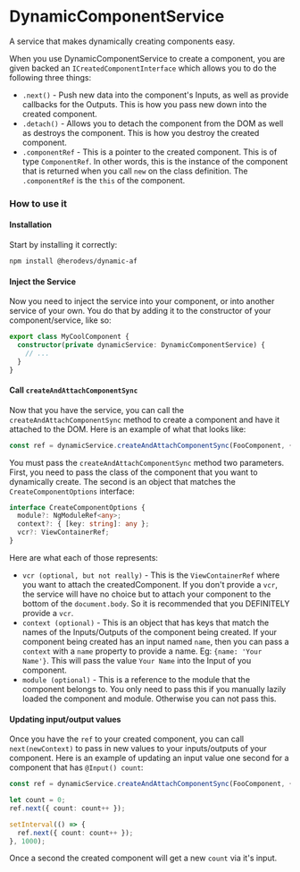 # DynamicComponentService

A service that makes dynamically creating components easy.

When you use DynamicComponentService to create a component, you are given
backed an `ICreatedComponentInterface` which allows you to do the
following three things:

- `.next()` - Push new data into the component's Inputs, as well
  as provide callbacks for the Outputs. This is how you pass new
  down into the created component.
- `.detach()` - Allows you to detach the component from the DOM
  as well as destroys the component. This is how you destroy the
  created component.
- `.componentRef` - This is a pointer to the created component.
  This is of type `ComponentRef`. In other words, this is the
  instance of the component that is returned when you call `new`
  on the class definition. The `.componentRef` is the `this` of
  the component.

### How to use it

#### Installation

Start by installing it correctly:

```bash
npm install @herodevs/dynamic-af
```

#### Inject the Service

Now you need to inject the service into your component, or into
another service of your own. You do that by adding it to the
constructor of your component/service, like so:

```typescript
export class MyCoolComponent {
  constructor(private dynamicService: DynamicComponentService) {
    // ...
  }
}
```

#### Call `createAndAttachComponentSync`

Now that you have the service, you can call the `createAndAttachComponentSync`
method to create a component and have it attached to the DOM.
Here is an example of what that looks like:

```typescript
const ref = dynamicService.createAndAttachComponentSync(FooComponent, { vcr: this.viewContainerRef });
```

You must pass the `createAndAttachComponentSync` method two
parameters. First, you need to pass the class of the component
that you want to dynamically create. The second is an
object that matches the `CreateComponentOptions` interface:

```typescript
interface CreateComponentOptions {
  module?: NgModuleRef<any>;
  context?: { [key: string]: any };
  vcr?: ViewContainerRef;
}
```

Here are what each of those represents:

- `vcr (optional, but not really)` - This is the `ViewContainerRef`
  where you want to attach the createdComponent. If you don't
  provide a `vcr`, the service will have no choice but to attach
  your component to the bottom of the `document.body`. So it
  is recommended that you DEFINITELY provide a `vcr`.
- `context (optional)` - This is an object that has keys
  that match the names of the Inputs/Outputs of the component
  being created. If your component being created has an
  input named `name`, then you can pass a `context` with
  a `name` property to provide a name. Eg: `{name: 'Your Name'}`.
  This will pass the value `Your Name` into the Input
  of you component.
- `module (optional)` - This is a reference to the module
  that the component belongs to. You only need to pass this
  if you manually lazily loaded the component and module.
  Otherwise you can not pass this.

#### Updating input/output values

Once you have the `ref` to your created component, you can
call `next(newContext)` to pass in new values to your
inputs/outputs of your component. Here is an example of
updating an input value one second for a component
that has `@Input() count`:

```typescript
const ref = dynamicService.createAndAttachComponentSync(FooComponent, { vcr: this.viewContainerRef });

let count = 0;
ref.next({ count: count++ });

setInterval(() => {
  ref.next({ count: count++ });
}, 1000);
```

Once a second the created component will get a new `count`
via it's input.
